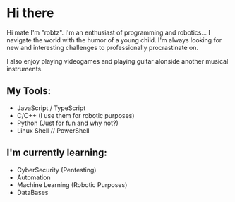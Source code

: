 
<h1> Hi there </h1>

<!--
**jorgeluisah47/jorgeluisah47** is a ✨ _special_ ✨ repository because its `README.md` (this file) appears on your GitHub profile.

Here are some ideas to get you started:

- 🔭 I’m currently working on ...
- 🌱 I’m currently learning ...
- 👯 I’m looking to collaborate on ...
- 🤔 I’m looking for help with ...
- 💬 Ask me about ...
- 📫 How to reach me: ...
- 😄 Pronouns: ...
- ⚡ Fun fact: ...
-->

Hi mate I'm "robtz". I'm an enthusiast of programming and robotics... 
I navigate the world with the humor of a young child. I'm always looking for new and interesting challenges to professionally procrastinate on.

I also enjoy playing videogames and playing guitar alonside another musical instruments.


## My Tools:

* JavaScript / TypeScript
* C/C++ (I use them for robotic purposes)
* Python (Just for fun and why not?)
* Linux Shell // PowerShell

## I'm currently learning:

* CyberSecurity (Pentesting)
* Automation
* Machine Learning (Robotic Purposes)
* DataBases
